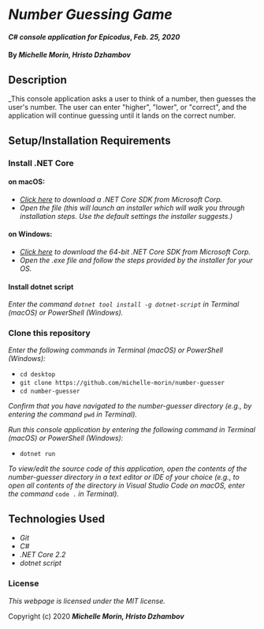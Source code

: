 # _Number Guessing Game_

#### _C# console application for Epicodus_, _Feb. 25, 2020_

#### By _**Michelle Morin, Hristo Dzhambov**_

## Description

_This console application asks a user to think of a number, then guesses the user's number. The user can enter "higher", "lower", or "correct", and the application will continue guessing until it lands on the correct number.

## Setup/Installation Requirements

### Install .NET Core

#### on macOS:
* _[Click here](https://dotnet.microsoft.com/download/thank-you/dotnet-sdk-2.2.106-macos-x64-installer) to download a .NET Core SDK from Microsoft Corp._
* _Open the file (this will launch an installer which will walk you through installation steps. Use the default settings the installer suggests.)_

#### on Windows:
* _[Click here](https://dotnet.microsoft.com/download/thank-you/dotnet-sdk-2.2.203-windows-x64-installer) to download the 64-bit .NET Core SDK from Microsoft Corp._
* _Open the .exe file and follow the steps provided by the installer for your OS._

#### Install dotnet script
_Enter the command ``dotnet tool install -g dotnet-script`` in Terminal (macOS) or PowerShell (Windows)._

### Clone this repository

_Enter the following commands in Terminal (macOS) or PowerShell (Windows):_
* ``cd desktop``
* ``git clone https://github.com/michelle-morin/number-guesser``
* ``cd number-guesser``

_Confirm that you have navigated to the number-guesser directory (e.g., by entering the command_ ``pwd`` _in Terminal)._

_Run this console application by entering the following command in Terminal (macOS) or PowerShell (Windows):_
* ``dotnet run``

_To view/edit the source code of this application, open the contents of the number-guesser directory in a text editor or IDE of your choice (e.g., to open all contents of the directory in Visual Studio Code on macOS, enter the command_ ``code .`` _in Terminal)._

## Technologies Used
* _Git_
* _C#_
* _.NET Core 2.2_
* _dotnet script_

### License

*This webpage is licensed under the MIT license.*

Copyright (c) 2020 **_Michelle Morin, Hristo Dzhambov_**
